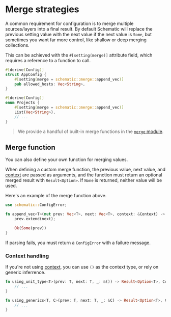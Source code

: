 # Merge strategies

A common requirement for configuration is to merge multiple sources/layers into a final result. By
default Schematic will replace the previous setting value with the next value if the next value is
`Some`, but sometimes you want far more control, like shallow or deep merging collections.

This can be achieved with the `#[setting(merge)]` attribute field, which requires a reference to a
function to call.

```rust
#[derive(Config)]
struct AppConfig {
	#[setting(merge = schematic::merge::append_vec)]
	pub allowed_hosts: Vec<String>,
}

#[derive(Config)]
enum Projects {
	#[setting(merge = schematic::merge::append_vec)]
	List(Vec<String>),
	// ...
}
```

> We provide a handful of built-in merge functions in the
> [`merge` module](https://docs.rs/schematic/latest/schematic/merge/index.html).

## Merge function

You can also define your own function for merging values.

When defining a custom merge function, the previous value, next value, and [context](../context.md)
are passed as arguments, and the function must return an optional merged result with
`Result<Option>`. If `None` is returned, neither value will be used.

Here's an example of the merge function above.

```rust
use schematic::ConfigError;

fn append_vec<T>(mut prev: Vec<T>, next: Vec<T>, context: &Context) -> Result<Option<Vec<T>>, ConfigError> {
    prev.extend(next);

    Ok(Some(prev))
}
```

If parsing fails, you must return a `ConfigError` with a failure message.

### Context handling

If you're not using [context](../context.md), you can use `()` as the context type, or rely on
generic inferrence.

```rust
fn using_unit_type<T>(prev: T, next: T, _: &()) -> Result<Option<T>, ConfigError> {
	// ...
}

fn using_generics<T, C>(prev: T, next: T, _: &C) -> Result<Option<T>, ConfigError> {
	// ...
}
```
